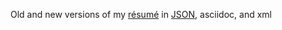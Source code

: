 Old and new versions of my [résumé](https://registry.jsonresume.org/technicat) in [JSON](https://jsonresume.org/), asciidoc, and xml

